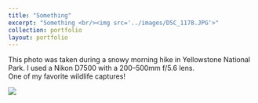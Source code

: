 ```yaml
---
title: "Something"
excerpt: "Something <br/><img src='../images/DSC_1178.JPG'>"
collection: portfolio
layout: portfolio
---
```


This photo was taken during a snowy morning hike in Yellowstone National Park. I used a Nikon D7500 with a 200–500mm f/5.6 lens.  
One of my favorite wildlife captures!

<img src='{{ site.baseurl }}/images/DSC_1178.JPG'>